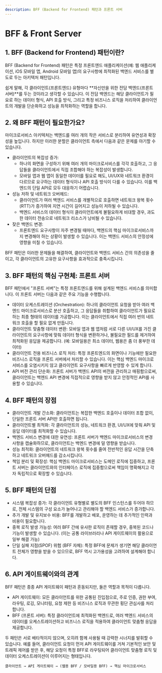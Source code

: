 ```yaml
---
description: BFF (Backend for Frontend) 패턴과 프론트 서버
---
```


# BFF & Front Server

## 1. BFF (Backend for Frontend) 패턴이란?

BFF (Backend for Frontend) 패턴은 특정 프론트엔드 애플리케이션(예: 웹 애플리케이션, iOS 모바일 앱, Android 모바일 앱)의 요구사항에 최적화된 백엔드 서비스를 별도로 두는 아키텍처 패턴입니다.

쉽게 말해, 각 클라이언트(프론트엔드) 유형마다 \*\*자신만을 위한 전담 백엔드(프론트 서버)\*\*를 두는 것이라고 생각할 수 있습니다. 이 전담 백엔드는 해당 클라이언트가 필요로 하는 데이터 형식, API 호출 방식, 그리고 특정 비즈니스 로직을 처리하여 클라이언트의 개발을 단순화하고 성능을 최적화하는 역할을 합니다.



## 2. 왜 BFF 패턴이 필요한가요?

마이크로서비스 아키텍처는 백엔드를 여러 개의 작은 서비스로 분리하여 유연성과 확장성을 높입니다. 하지만 이러한 분할은 클라이언트 측에서 다음과 같은 문제를 야기할 수 있습니다.

* 클라이언트의 복잡성 증가:
  * 하나의 화면을 구성하기 위해 여러 개의 마이크로서비스를 각각 호출하고, 그 응답들을 클라이언트에서 직접 조합해야 하는 복잡성이 발생합니다.
  * 모바일 앱과 웹 앱이 동일한 데이터를 필요로 해도, UI/UX와 네트워크 환경이 다르므로 요구하는 데이터 형식이나 API 호출 방식이 다를 수 있습니다. 이를 백엔드의 단일 API로 모두 대응하기 어렵습니다.
* 성능 저하 및 네트워크 오버헤드:
  * 클라이언트가 여러 백엔드 서비스를 개별적으로 호출하면 네트워크 왕복 횟수(RTT)가 증가하여 지연 시간이 길어지고 성능이 저하될 수 있습니다.
  * 백엔드 서비스의 데이터 형식이 클라이언트에게 불필요하게 비대할 경우, 과도한 데이터 전송으로 네트워크 리소스가 낭비될 수 있습니다.
* 잦은 백엔드 변경:
  * 프론트엔드 요구사항이 자주 변경될 때마다, 백엔드의 핵심 마이크로서비스까지 변경해야 하는 상황이 발생할 수 있습니다. 이는 백엔드 서비스의 안정성에 영향을 미칠 수 있습니다.

BFF 패턴은 이러한 문제들을 해결하여, 클라이언트와 백엔드 서비스 간의 의존성을 줄이고, 각 클라이언트의 고유한 요구사항을 효과적으로 충족시킵니다.



## 3. BFF 패턴의 핵심 구현체: 프론트 서버

BFF 패턴에서 "프론트 서버"는 특정 프론트엔드를 위해 설계된 백엔드 서비스를 의미합니다. 이 프론트 서버는 다음과 같은 주요 기능을 수행합니다.

* 데이터 오케스트레이션 (Orchestration): 하나의 클라이언트 요청을 받아 여러 백엔드 마이크로서비스로 분산 호출하고, 그 응답들을 취합하여 클라이언트가 필요로 하는 최종 형태의 데이터를 가공합니다. 이는 클라이언트에서 직접 여러 번의 네트워크 호출을 할 필요 없게 만듭니다.
* 클라이언트 맞춤형 데이터 변환: 모바일 앱과 웹 앱처럼 서로 다른 UI/UX를 가진 클라이언트의 요구사항에 맞춰 데이터 형식을 변환하거나, 불필요한 필드를 제거하여 최적화된 응답을 제공합니다. (예: 모바일용은 최소 데이터, 웹용은 좀 더 풍부한 데이터)
* 클라이언트 전용 비즈니스 로직 처리: 특정 프론트엔드의 화면이나 기능에만 필요한 비즈니스 로직을 프론트 서버에서 처리할 수 있습니다. 이는 핵심 백엔드 마이크로서비스를 오염시키지 않고 클라이언트 요구사항을 빠르게 반영할 수 있게 합니다.
* API 버전 관리 단순화: 프론트 서버가 백엔드 API의 버전을 관리하고 매핑함으로써, 클라이언트는 백엔드 API 변경에 직접적으로 영향을 받지 않고 안정적인 API를 사용할 수 있습니다.



## 4. BFF 패턴의 장점

* 클라이언트 개발 간소화: 클라이언트는 복잡한 백엔드 호출이나 데이터 조합 없이, 단일한 프론트 서버 API만 호출하면 됩니다.
* 클라이언트별 최적화: 각 클라이언트의 성능, 네트워크 환경, UI/UX에 맞춰 API 및 응답 데이터를 최적화할 수 있습니다.
* 백엔드 서비스 변경에 대한 유연성: 프론트 서버가 백엔드 마이크로서비스의 변경 사항을 캡슐화하므로, 클라이언트는 백엔드 변경에 덜 영향을 받습니다.
* 성능 최적화: 클라이언트의 네트워크 왕복 횟수를 줄여 전반적인 응답 시간을 단축하고 네트워크 오버헤드를 감소시킵니다.
* 책임 분리 및 확장성: 핵심 백엔드 마이크로서비스는 도메인 로직에 집중하고, 프론트 서버는 클라이언트와의 인터페이스 로직에 집중함으로써 책임이 명확해지고 각자 독립적으로 확장할 수 있습니다.



## 5. BFF 패턴의 단점

* 시스템 복잡성 증가: 각 클라이언트 유형별로 별도의 BFF 인스턴스를 두어야 하므로, 전체 시스템의 구성 요소가 늘어나고 관리해야 할 백엔드 서비스가 증가합니다.
* 추가 개발 및 유지보수 비용: BFF를 개발하고 배포, 운영하는 데 추가적인 인력과 비용이 필요합니다.
* 중복 로직 발생 가능성: 여러 BFF 간에 유사한 로직이 존재할 경우, 중복된 코드나 기능이 발생할 수 있습니다. (이는 공통 라이브러리나 API 게이트웨이의 활용으로 일부 해결 가능)
* 단일 실패 지점(SPOF) 위험 (BFF 자체): 특정 BFF에 문제가 생기면 해당 클라이언트 전체가 영향을 받을 수 있으므로, BFF 역시 고가용성을 고려하여 설계해야 합니다.



## 6. API 게이트웨이와의 관계

BFF 패턴은 종종 API 게이트웨이 패턴과 혼동되지만, 둘은 역할과 목적이 다릅니다.

* API 게이트웨이: 모든 클라이언트를 위한 공통된 진입점으로, 주로 인증, 권한 부여, 라우팅, 로깅, 모니터링, 요청 제한 등 비즈니스 로직과 무관한 횡단 관심사를 처리합니다.
* BFF (프론트 서버): 특정 클라이언트에 최적화된 백엔드로, 여러 백엔드 서비스의 데이터를 오케스트레이션하고 비즈니스 로직을 적용하여 클라이언트 맞춤형 응답을 제공합니다.

두 패턴은 서로 배타적이지 않으며, 오히려 함께 사용될 때 강력한 시너지를 발휘할 수 있습니다. 예를 들어, 클라이언트 요청이 먼저 API 게이트웨이를 거쳐 기본적인 보안 및 트래픽 제어를 받은 후, 해당 요청이 특정 BFF로 라우팅되어 클라이언트 맞춤형 로직 및 데이터 오케스트레이션이 이루어지는 형태입니다.

`클라이언트 → API 게이트웨이 → (웹용 BFF / 모바일용 BFF) → 핵심 마이크로서비스`

